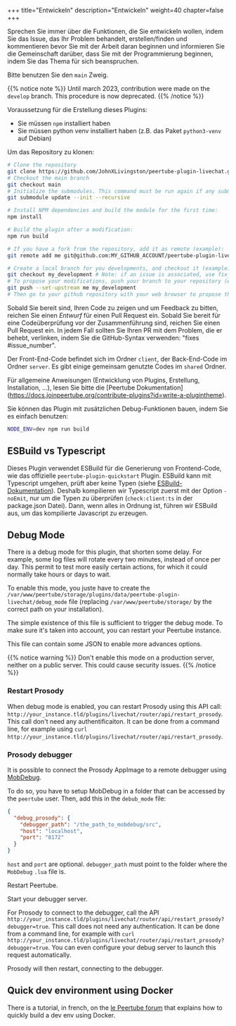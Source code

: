 +++
title="Entwickeln"
description="Entwickeln"
weight=40
chapter=false
+++

Sprechen Sie immer über die Funktionen, die Sie entwickeln wollen, indem Sie das Issue, das Ihr Problem behandelt, erstellen/finden und kommentieren bevor Sie mit der Arbeit daran beginnen und informieren Sie die Gemeinschaft darüber, dass Sie mit der Programmierung beginnen, indem Sie das Thema für sich beanspruchen.

Bitte benutzen Sie den `main` Zweig.

{{% notice note %}}
Until march 2023, contribution were made on the `develop` branch. This procedure is now deprecated.
{{% /notice %}}

Voraussetzung für die Erstellung dieses Plugins:

- Sie müssen `npm` installiert haben
- Sie müssen python venv installiert haben (z.B. das Paket `python3-venv` auf Debian)

Um das Repository zu klonen:

```bash
# Clone the repository
git clone https://github.com/JohnXLivingston/peertube-plugin-livechat.git
# Checkout the main branch
git checkout main
# Initialize the submodules. This command must be run again if any submodules' version changes.
git submodule update --init --recursive

# Install NPM dependencies and build the module for the first time:
npm install

# Build the plugin after a modification:
npm run build

# If you have a fork from the repository, add it as remote (example):
git remote add me git@github.com:MY_GITHUB_ACCOUNT/peertube-plugin-livechat.git

# Create a local branch for you developments, and checkout it (example):
git checkout my_development # Note: if an issue is associated, use fix_1234 as your branch name (where 1234 is the issue's number)
# To propose your modifications, push your branch to your repository (example):
git push --set-upstream me my_development
# Then go to your github repository with your web browser to propose the Pull Request (see additional instructions below)
```

Sobald Sie bereit sind, Ihren Code zu zeigen und um Feedback zu bitten, reichen Sie einen *Entwurf* für einen Pull Request ein.
Sobald Sie bereit für eine Codeüberprüfung vor der Zusammenführung sind, reichen Sie einen Pull Request ein. In jedem Fall sollten Sie Ihren PR mit dem Problem, die er behebt, verlinken, indem Sie die GitHub-Syntax verwenden: "fixes #issue_number".

Der Front-End-Code befindet sich im Ordner `client`, der Back-End-Code im Ordner `server`. Es gibt einige gemeinsam genutzte Codes im `shared` Ordner.

Für allgemeine Anweisungen (Entwicklung von Plugins, Erstellung, Installation, ...), lesen Sie bitte die [Peertube Dokumentation] (https://docs.joinpeertube.org/contribute-plugins?id=write-a-plugintheme).

Sie können das Plugin mit zusätzlichen Debug-Funktionen bauen, indem Sie es einfach benutzen:

```bash
NODE_ENV=dev npm run build
```

## ESBuild vs Typescript

Dieses Plugin verwendet ESBuild für die Generierung von Frontend-Code, wie das offizielle `peertube-plugin-quickstart` Plugin.
ESBuild kann mit Typescript umgehen, prüft aber keine Typen
(siehe [ESBuild-Dokumentation](https://esbuild.github.io/content-types/#typescript)).
Deshalb kompilieren wir Typescript zuerst mit der Option `-noEmit`, nur um die Typen zu überprüfen (`check:client:ts` in der package.json Datei).
Dann, wenn alles in Ordnung ist, führen wir ESBuild aus, um das kompilierte Javascript zu erzeugen.

## Debug Mode

There is a debug mode for this plugin, that shorten some delay.
For example, some log files will rotate every two minutes, instead of once per day.
This permit to test more easily certain actions, for which it could normally take hours or days to wait.

To enable this mode, you juste have to create the
`/var/www/peertube/storage/plugins/data/peertube-plugin-livechat/debug_mode` file
(replacing `/var/www/peertube/storage/` by the correct path on your installation).

The simple existence of this file is sufficient to trigger the debug mode.
To make sure it's taken into account, you can restart your Peertube instance.

This file can contain some JSON to enable more advances options.

{{% notice warning %}}
Don't enable this mode on a production server, neither on a public server.
This could cause security issues.
{{% /notice %}}

### Restart Prosody

When debug mode is enabled, you can restart Prosody using this API call:
`http://your_instance.tld/plugins/livechat/router/api/restart_prosody`.
This call don't need any authentificaiton.
It can be done from a command line, for example using
`curl http://your_instance.tld/plugins/livechat/router/api/restart_prosody`.

### Prosody debugger

It is possible to connect the Prosody AppImage to a remote debugger using [MobDebug](https://luarocks.org/modules/paulclinger/mobdebug).

To do so, you have to setup MobDebug in a folder that can be accessed by the `peertube` user.
Then, add this in the `debub_mode` file:

```json
{
  "debug_prosody": {
    "debugger_path": "/the_path_to_mobdebug/src",
    "host": "localhost",
    "port": "8172"
  }
}
```

`host` and `port` are optional. `debugger_path` must point to the folder where the `MobDebug` `.lua` file is.

Restart Peertube.

Start your debugger server.

For Prosody to connect to the debugger, call the API
`http://your_instance.tld/plugins/livechat/router/api/restart_prosody?debugger=true`.
This call does not need any authentication.
It can be done from a command line, for example with
`curl http://your_instance.tld/plugins/livechat/router/api/restart_prosody?debugger=true`.
You can even configure your debug server to launch this request automatically.

Prosody will then restart, connecting to the debugger.

## Quick dev environment using Docker

There is a tutorial, in french, on the
[le Peertube forum](https://framacolibri.org/t/tutoriel-creer-un-environnement-de-developpement-de-plugin-peertube-rapidement-en-utilisant-docker-et-qui-permet-de-tester-la-federation/17631)
that explains how to quickly build a dev env using Docker.
